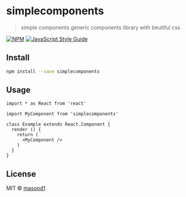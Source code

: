 # simplecomponents

> simple components generic components library with beutiful css

[![NPM](https://img.shields.io/npm/v/simplecomponents.svg)](https://www.npmjs.com/package/simplecomponents) [![JavaScript Style Guide](https://img.shields.io/badge/code_style-standard-brightgreen.svg)](https://standardjs.com)

## Install

```bash
npm install --save simplecomponents
```

## Usage

```tsx
import * as React from 'react'

import MyComponent from 'simplecomponents'

class Example extends React.Component {
  render () {
    return (
      <MyComponent />
    )
  }
}
```

## License

MIT © [masood1](https://github.com/masood1)
